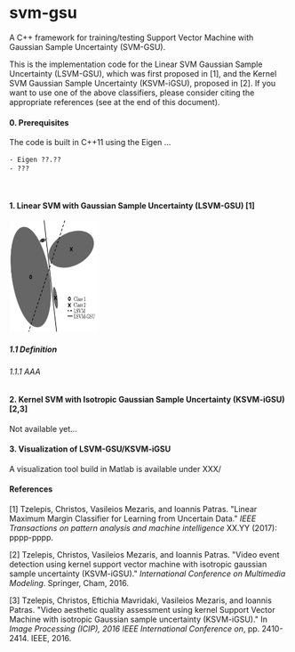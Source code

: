 # svm-gsu

A C++ framework for training/testing Support Vector Machine with Gaussian Sample Uncertainty (SVM-GSU).

This is the implementation code for the Linear SVM Gaussian Sample Uncertainty (LSVM-GSU), which was first proposed in [1], and the Kernel SVM Gaussian Sample Uncertainty (KSVM-iGSU), proposed in [2]. If you want to use one of the above classifiers, please consider citing the appropriate references (see at the end of this document).

#### 0. Prerequisites

The code is built in C++11 using the Eigen ...

    - Eigen ??.??
    - ???

​    

#### 1. Linear SVM with Gaussian Sample Uncertainty (LSVM-GSU) [1]

<img src="images/svmgsu_motivation.jpg" align="centre" height="200" width="160" >


##### 1.1 Definition

###### 1.1.1 AAA







#### 2. Kernel SVM with Isotropic Gaussian Sample Uncertainty (KSVM-iGSU) [2,3]

Not available yet...



#### 3. Visualization of LSVM-GSU/KSVM-iGSU

A visualization tool build in Matlab is available under XXX/





#### References

[1] Tzelepis, Christos, Vasileios Mezaris, and Ioannis Patras. "Linear Maximum Margin Classifier for Learning from Uncertain Data." *IEEE Transactions on pattern analysis and machine intelligence* XX.YY (2017): pppp-pppp.

[2] Tzelepis, Christos, Vasileios Mezaris, and Ioannis Patras. "Video event detection using kernel support vector machine with isotropic gaussian sample uncertainty (KSVM-iGSU)." *International Conference on Multimedia Modeling*. Springer, Cham, 2016.

[3] Tzelepis, Christos, Eftichia Mavridaki, Vasileios Mezaris, and Ioannis Patras. "Video aesthetic quality assessment using kernel Support Vector Machine with isotropic Gaussian sample uncertainty (KSVM-iGSU)." In *Image Processing (ICIP), 2016 IEEE International Conference on*, pp. 2410-2414. IEEE, 2016.